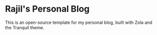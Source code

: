# Rajil's Personal Blog

This is an open-source template for my personal blog, built with Zola and the Tranquil theme.